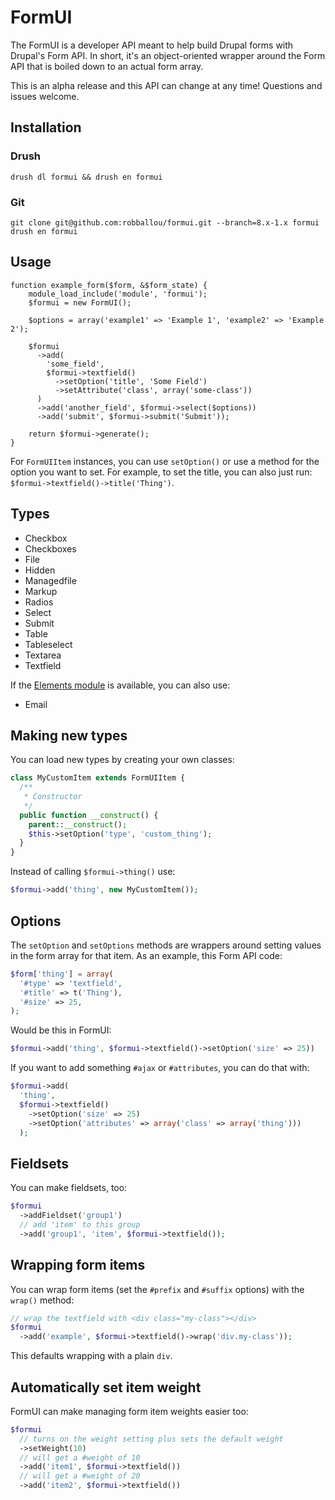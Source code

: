 # FormUI

The FormUI is a developer API meant to help build Drupal forms with Drupal's Form API. In short, it's an object-oriented wrapper around the Form API that is boiled down to an actual form array.

This is an alpha release and this API can change at any time! Questions and issues welcome.

## Installation

### Drush

    drush dl formui && drush en formui

### Git

    git clone git@github.com:robballou/formui.git --branch=8.x-1.x formui
    drush en formui

## Usage

    function example_form($form, &$form_state) {
        module_load_include('module', 'formui');
        $formui = new FormUI();

        $options = array('example1' => 'Example 1', 'example2' => 'Example 2');

        $formui
          ->add(
            'some_field',
            $formui->textfield()
              ->setOption('title', 'Some Field')
              ->setAttribute('class', array('some-class'))
          )
          ->add('another_field', $formui->select($options))
          ->add('submit', $formui->submit('Submit'));

        return $formui->generate();
    }

For `FormUIItem` instances, you can use `setOption()` or use a method for the option you want to set. For example, to set the title, you can also just run: `$formui->textfield()->title('Thing')`.

## Types

* Checkbox
* Checkboxes
* File
* Hidden
* Managedfile
* Markup
* Radios
* Select
* Submit
* Table
* Tableselect
* Textarea
* Textfield

If the [Elements module](http://drupal.org/project/elements) is available, you can also use:

* Email

## Making new types

You can load new types by creating your own classes:

```php
class MyCustomItem extends FormUIItem {
  /**
   * Constructor
   */
  public function __construct() {
    parent::__construct();
    $this->setOption('type', 'custom_thing');
  }
}
```

Instead of calling `$formui->thing()` use:

```php
$formui->add('thing', new MyCustomItem());
```

## Options

The `setOption` and `setOptions` methods are wrappers around setting values in the form array for that item. As an example, this Form API code:

```php
$form['thing'] = array(
  '#type' => 'textfield',
  '#title' => t('Thing'),
  '#size' => 25,
);
```

Would be this in FormUI:

```php
$formui->add('thing', $formui->textfield()->setOption('size' => 25))
```

If you want to add something `#ajax` or `#attributes`, you can do that with:

```php
$formui->add(
  'thing',
  $formui->textfield()
    ->setOption('size' => 25)
    ->setOption('attributes' => array('class' => array('thing')))
  );
```

## Fieldsets

You can make fieldsets, too:

```php
$formui
  ->addFieldset('group1')
  // add 'item' to this group
  ->add('group1', 'item', $formui->textfield());
```

## Wrapping form items

You can wrap form items (set the `#prefix` and `#suffix` options) with the `wrap()` method:

```php
// wrap the textfield with <div class="my-class"></div>
$formui
  ->add('example', $formui->textfield()->wrap('div.my-class'));
```

This defaults wrapping with a plain `div`.

## Automatically set item weight

FormUI can make managing form item weights easier too:

```php
$formui
  // turns on the weight setting plus sets the default weight
  ->setWeight(10)
  // will get a #weight of 10
  ->add('item1', $formui->textfield())
  // will get a #weight of 20
  ->add('item2', $formui->textfield())
```
